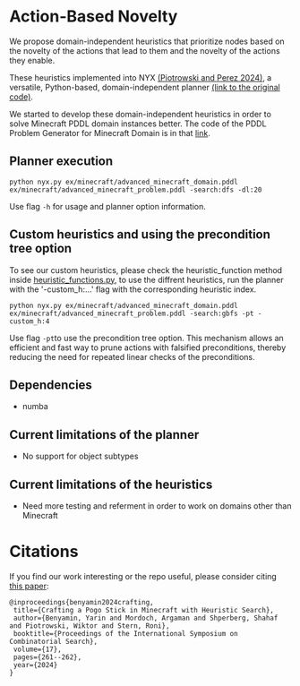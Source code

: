 # Action-Based Novelty

We propose domain-independent heuristics that prioritize nodes based on the novelty of the actions that lead to them and the novelty of the actions they enable.

These heuristics implemented into NYX [(Piotrowski and Perez 2024)](https://arxiv.org/abs/2402.11901), a versatile, Python-based, domain-independent planner [(link to the original code)](https://gitlab.com/wmgp9/nyx).

We started to develop these domain-independent heuristics in order to solve Minecraft PDDL domain instances better. The code of the PDDL Problem Generator for Minecraft Domain is in that [link](https://github.com/SPL-BGU/PDDL-Minecraft).

## Planner execution
```Shell
python nyx.py ex/minecraft/advanced_minecraft_domain.pddl ex/minecraft/advanced_minecraft_problem.pddl -search:dfs -dl:20
```

Use flag ```-h``` for usage and planner option information.


## Custom heuristics and using the precondition tree option
To see our custom heuristics, please check the heuristic_function method inside [heuristic_functions.py](heuristic_functions.py), to use the diffrent heuristics, run the planner with the '-custom_h:...' flag with the corresponding heuristic index. 

```Shell
python nyx.py ex/minecraft/advanced_minecraft_domain.pddl ex/minecraft/advanced_minecraft_problem.pddl -search:gbfs -pt -custom_h:4
```

Use flag ```-pt```to use the precondition tree option.
This mechanism allows an efficient and fast way to prune actions with falsified preconditions, thereby reducing the need for repeated linear checks of the preconditions.

## Dependencies
- numba

## Current limitations of the planner
- No support for object subtypes

## Current limitations of the heuristics
- Need more testing and referment in order to work on domains other than Minecraft

# Citations

If you find our work interesting or the repo useful, please consider citing [this paper](https://doi.org/10.1609/socs.v17i1.31571):
```
@inproceedings{benyamin2024crafting,
 title={Crafting a Pogo Stick in Minecraft with Heuristic Search},
 author={Benyamin, Yarin and Mordoch, Argaman and Shperberg, Shahaf and Piotrowski, Wiktor and Stern, Roni},
 booktitle={Proceedings of the International Symposium on Combinatorial Search},
 volume={17},
 pages={261--262},
 year={2024}
}
```
